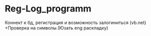 # Reg-Log_programm
Коннект к бд, регистрация и возможность залогиниться (vb.net)
+Проверка на символы.(Юзать eng раскладку)
